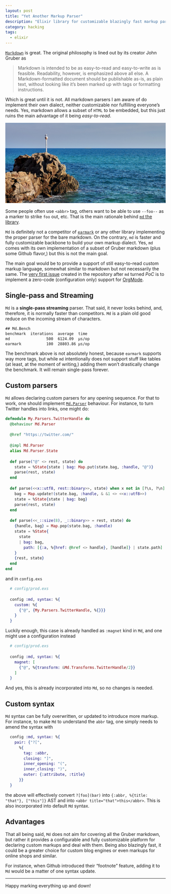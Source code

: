 ```yaml
---
layout: post
title: "Yet Another Markup Parser"
description: "Elixir library for customizable blazingly fast markup parsing with callbacks"
category: hacking
tags:
  - elixir
---
```


[`Markdown`](http://daringfireball.net/projects/markdown/syntax) is great. The original philosophy is lined out by its creator John Gruber as

> Markdown is intended to be as easy-to-read and easy-to-write as is feasible.
> Readability, however, is emphasized above all else. A Markdown-formatted document should be publishable as-is, as plain text, without looking like it’s been marked up with tags or formatting instructions.

Which is great until it is not. All markdown parsers I am aware of do implement their own dialect, neither customizable nor fulfilling everyone’s needs. Yes, markdown allows a subset of `HTML` to be embedded, but this just ruins the main advantage of it being _easy-to-read_.

![Seagull at the beach](/img/seagull-at-the-beach.jpg)

Some people often use `<abbr>` tag, others want to be able to use `--foo--` as a marker to strike `foo` out, etc. That is the main rationale behind [`md` the library](https://hexdocs.pm/md).

`Md` is definitely not a competitor of [`earmark`](https://github.com/pragdave/earmark) or any other library implementing the proper parser for the bare markdown. On the contrary, `md` is faster and fully customizable backbone to build your own markup dialect. Yes, `md` comes with its own implementation of a subset of Gruber markdown (plus some Github flavor,) but this is not the main goal.

The main goal would be to provide a support of still easy-to-read custom markup language, somewhat similar to markdown but not necessarily the same. The [very first issue](https://github.com/am-kantox/md/issues/4) created in the repository after `md` turned _PoC_ is to implement a zero-code (configuration only) support for [OrgMode](https://orgmode.org).

## Single-pass and Streaming

`Md` is a **single-pass streaming** parser. That said, it never looks behind, and, therefore, it is normally faster than competitors. `Md` is a plain old good reduce on the incoming stream of characters.

```
## Md.Bench
benchmark  iterations  average  time
md                500  6124.09  µs/op
earmark           100  28803.86 µs/op
```

The benchmark above is not absolutely honest, because `earmark` supports way more tags, but while `md` intentionally does not support stuff like tables (at least, at the moment of writing,) adding them won’t drastically change the benchmark. It will remain single-pass forever.

## Custom parsers

`Md` allows declaring custom parsers for any opening sequence. For that to work, one should implement [`Md.Parser`](https://hexdocs.pm/md/Md.Parser.html) behaviour. For instance, to turn Twitter handles into links, one might do:

```elixir
defmodule My.Parsers.TwitterHandle do
  @behaviour Md.Parser

  @href "https://twitter.com/"

  @impl Md.Parser
  alias Md.Parser.State

  def parse("@" <> rest, state) do
    state = %State{state | bag: Map.put(state.bag, :handle, "@")}
    parse(rest, state)
  end

  def parse(<<x::utf8, rest::binary>>, state) when x not in [?\s, ?\n] do
    bag = Map.update!(state.bag, :handle, & &1 <> <<x::utf8>>)
    state = %State{state | bag: bag}
    parse(rest, state)
  end

  def parse(<<_::size(8), _::binary>> = rest, state) do
    {handle, bag} = Map.pop(state.bag, :handle)
    state = %State{
      state
      | bag: bag,
        path: [{:a, %{href: @href <> handle}, [handle]} | state.path]
    }
    {rest, state}
  end
end
```

and in `config.exs`

```elixir
  # config/prod.exs

  config :md, syntax: %{
    custom: %{
      {"@", {My.Parsers.TwitterHandle, %{}}}
    }
  }
```

Luckily enough, this case is already handled as `:magnet` kind in `Md`, and
one might use a configuration instead

```elixir
  # config/prod.exs

  config :md, syntax: %{
    magnet: [
      {"@", %{transform: &Md.Transforms.TwitterHandle/2}}
    ]
  }
```

And yes, this is already incorporated into `Md`, so no changes is needed.

## Custom syntax

`Md` syntax can be fully overwritten, or updated to introduce more markup. For instance, to make `Md` to understand the `abbr` tag, one simply needs to amend the syntax with

```elixir
  config :md, syntax: %{
    pair: {"?[",
      %{
        tag: :abbr,
        closing: "]",
        inner_opening: "(",
        inner_closing: ")",
        outer: {:attribute, :title}
      }}
  }
```

the above will effectively convert `?[foo](bar)` into `{:abbr, %{title: "that"}, ["this"]}` AST and into `<abbr title="that">this</abbr>`. This is also incorporated into default `Md` syntax.

## Advantages

That all being said, `Md` does not aim for covering all the Gruber markdown, but rather it provides a configurable and fully customizable platform for declaring custom markups and deal with them. Being also blazingly fast, it could be a greater choice for custom blog engines or even markups for online shops and similar.

For instance, when Github introduced their “footnote” feature, adding it to `Md` would be a matter of one syntax update.

---

Happy marking everything up and down!
